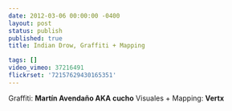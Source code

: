 ```yaml
---
date: 2012-03-06 00:00:00 -0400
layout: post
status: publish
published: true
title: Indian Drow, Graffiti + Mapping

tags: []
video_vimeo: 37216491
flickrset: '72157629430165351'
---
```



Graffiti: **Martín Avendaño AKA cucho**
Visuales + Mapping: **Vertx**
